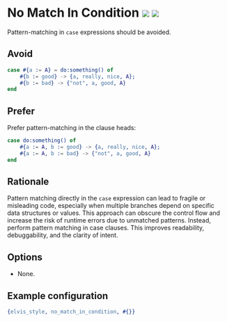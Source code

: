 # No Match In Condition [![](https://img.shields.io/badge/since-3.0.0-blue)](https://github.com/inaka/elvis_core/releases/tag/3.0.0) ![](https://img.shields.io/badge/BEAM-yes-orange)

Pattern-matching in `case` expressions should be avoided.

## Avoid

```erlang
case #{a := A} = do:something() of
    #{b := good} -> {a, really, nice, A};
    #{b := bad} -> {"not", a, good, A}
end
```

## Prefer

Prefer pattern-matching in the clause heads:

```erlang
case do:something() of
    #{a := A, b := good} -> {a, really, nice, A};
    #{a := A, b := bad} -> {"not", a, good, A}
end
```

## Rationale

Pattern matching directly in the `case` expression can lead to fragile or misleading code,
especially when multiple branches depend on specific data structures or values. This approach
can obscure the control flow and increase the risk of runtime errors due to unmatched patterns.
Instead, perform pattern matching in case clauses.
This improves readability, debuggability, and the clarity of intent.

## Options

- None.

## Example configuration

```erlang
{elvis_style, no_match_in_condition, #{}}
```
